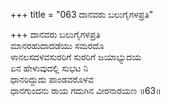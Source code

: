 +++
title = "063 ದಾನವರು ಬಲುಗೈಗಳಪ್ರತಿ"

+++
ದಾನವರು ಬಲುಗೈಗಳಪ್ರತಿ  
ಮಾನರಹುದಾದಡೆಯು ಸಮರದೊ  
ಳಾನಲಸದಳವಸುರರಿಗೆ ಸುರರಿಗೆ ಜಯಾಭ್ಯುದಯ  
ಏನ ಹೇಳುವುದಲ್ಲಿ ಸುಭಟ ನಿ  
ಧಾನರಿದ್ದುದು ಪಾಂಡವರೊಳವ  
ಧಾನಗುಂದನು ರಾಯ ಗದುಗಿನ ವೀರನಾರಯಣ    ॥63॥